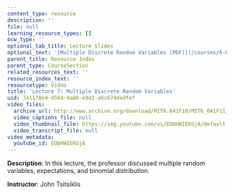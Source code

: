 ```yaml
---
content_type: resource
description: ''
file: null
learning_resource_types: []
ocw_type: ''
optional_tab_title: Lecture Slides
optional_text: '[Multiple Discrete Random Variables (PDF)](/courses/6-041sc-probabilistic-systems-analysis-and-applied-probability-fall-2013/resources/mit6_041scf13_l07)'
parent_title: Resource Index
parent_type: CourseSection
related_resources_text: ''
resource_index_text: ''
resourcetype: Video
title: 'Lecture 7: Multiple Discrete Random Variables'
uid: 741178e4-d5b4-4a86-e9d1-a6c679dedfef
video_files:
  archive_url: http://www.archive.org/download/MIT6.041F10/MIT6_041F11_lec07_300k.mp4
  video_captions_file: null
  video_thumbnail_file: https://img.youtube.com/vi/EObHWIEKGjA/default.jpg
  video_transcript_file: null
video_metadata:
  youtube_id: EObHWIEKGjA
---
```


**Description**: In this lecture, the professor discussed multiple random variables, expectations, and binomial distribution.

**Instructor**: John Tsitsiklis